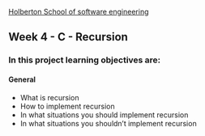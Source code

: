 [Holberton School of software engineering](https://www.holbertonschool.com)

## Week 4 - C - Recursion

### In this project learning objectives are:

#### General

- What is recursion
- How to implement recursion
- In what situations you should implement recursion
- In what situations you shouldn’t implement recursion